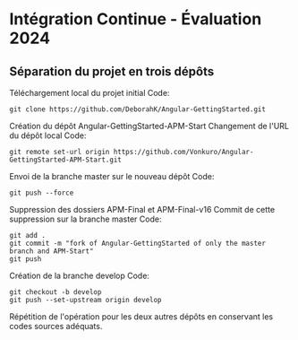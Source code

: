 # Intégration Continue - Évaluation 2024
## Séparation du projet en trois dépôts
Téléchargement local du projet initial
Code:
```
git clone https://github.com/DeborahK/Angular-GettingStarted.git
```
Création du dépôt Angular-GettingStarted-APM-Start
Changement de l'URL du dépôt local
Code:
```
git remote set-url origin https://github.com/Vonkuro/Angular-GettingStarted-APM-Start.git
```
Envoi de la branche master sur le nouveau dépôt
Code:
```
git push --force
```
Suppression des dossiers APM-Final et APM-Final-v16
Commit de cette suppression sur la branche master
Code:
```
git add .
git commit -m "fork of Angular-GettingStarted of only the master branch and APM-Start"
git push
```
Création de la branche develop
Code:
```
git checkout -b develop
git push --set-upstream origin develop
```
Répétition de l'opération pour les deux autres dépôts en conservant les codes sources adéquats.